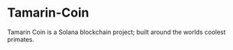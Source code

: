 # Tamarin-Coin
Tamarin Coin is a Solana blockchain project; built around the worlds coolest primates. 
